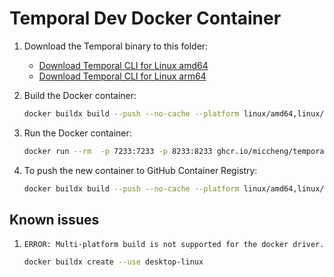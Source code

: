 # Temporal Dev Docker Container

1. Download the Temporal binary to this folder:

   - [Download Temporal CLI for Linux amd64](https://temporal.download/cli/archive/latest?platform=linux&arch=amd64)
   - [Download Temporal CLI for Linux arm64](https://temporal.download/cli/archive/latest?platform=linux&arch=arm64)

2. Build the Docker container:

   ```bash
   docker buildx build --push --no-cache --platform linux/amd64,linux/arm64 -t ghcr.io/miccheng/temporal-dev .
   ```

3. Run the Docker container:

   ```bash
   docker run --rm  -p 7233:7233 -p 8233:8233 ghcr.io/miccheng/temporal-dev
   ```

4. To push the new container to GitHub Container Registry:

   ```bash
   docker buildx build --push --no-cache --platform linux/amd64,linux/arm64 -t ghcr.io/miccheng/temporal-dev .
   ```

## Known issues

1. `ERROR: Multi-platform build is not supported for the docker driver.`

   ```bash
   docker buildx create --use desktop-linux
   ```
